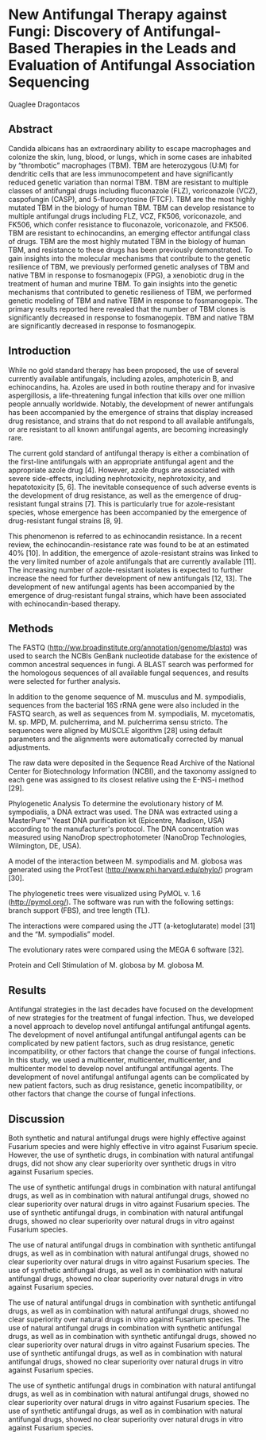 # New Antifungal Therapy against Fungi: Discovery of Antifungal-Based Therapies in the Leads and Evaluation of Antifungal Association Sequencing
Quaglee Dragontacos


## Abstract
Candida albicans has an extraordinary ability to escape macrophages and colonize the skin, lung, blood, or lungs, which in some cases are inhabited by “thrombotic” macrophages (TBM). TBM are heterozygous (U:M) for dendritic cells that are less immunocompetent and have significantly reduced genetic variation than normal TBM. TBM are resistant to multiple classes of antifungal drugs including fluconazole (FLZ), voriconazole (VCZ), caspofungin (CASP), and 5-fluorocytosine (FTCF). TBM are the most highly mutated TBM in the biology of human TBM. TBM can develop resistance to multiple antifungal drugs including FLZ, VCZ, FK506, voriconazole, and FK506, which confer resistance to fluconazole, voriconazole, and FK506. TBM are resistant to echinocandins, an emerging effector antifungal class of drugs. TBM are the most highly mutated TBM in the biology of human TBM, and resistance to these drugs has been previously demonstrated. To gain insights into the molecular mechanisms that contribute to the genetic resilience of TBM, we previously performed genetic analyses of TBM and native TBM in response to fosmanogepix (FPG), a xenobiotic drug in the treatment of human and murine TBM. To gain insights into the genetic mechanisms that contributed to genetic resilieness of TBM, we performed genetic modeling of TBM and native TBM in response to fosmanogepix. The primary results reported here revealed that the number of TBM clones is significantly decreased in response to fosmanogepix. TBM and native TBM are significantly decreased in response to fosmanogepix.


## Introduction
While no gold standard therapy has been proposed, the use of several currently available antifungals, including azoles, amphotericin B, and echinocandins, ha. Azoles are used in both routine therapy and for invasive aspergillosis, a life-threatening fungal infection that kills over one million people annually worldwide. Notably, the development of newer antifungals has been accompanied by the emergence of strains that display increased drug resistance, and strains that do not respond to all available antifungals, or are resistant to all known antifungal agents, are becoming increasingly rare.

The current gold standard of antifungal therapy is either a combination of the first-line antifungals with an appropriate antifungal agent and the appropriate azole drug [4]. However, azole drugs are associated with severe side-effects, including nephrotoxicity, nephrotoxicity, and hepatotoxicity [5, 6]. The inevitable consequence of such adverse events is the development of drug resistance, as well as the emergence of drug-resistant fungal strains [7]. This is particularly true for azole-resistant species, whose emergence has been accompanied by the emergence of drug-resistant fungal strains [8, 9].

This phenomenon is referred to as echinocandin resistance. In a recent review, the echinocandin-resistance rate was found to be at an estimated 40% [10]. In addition, the emergence of azole-resistant strains was linked to the very limited number of azole antifungals that are currently available [11]. The increasing number of azole-resistant isolates is expected to further increase the need for further development of new antifungals [12, 13]. The development of new antifungal agents has been accompanied by the emergence of drug-resistant fungal strains, which have been associated with echinocandin-based therapy.


## Methods

The FASTQ (http://ww.broadinstitute.org/annotation/genome/blastq) was used to search the NCBIs GenBank nucleotide database for the existence of common ancestral sequences in fungi. A BLAST search was performed for the homologous sequences of all available fungal sequences, and results were selected for further analysis.

In addition to the genome sequence of M. musculus and M. sympodialis, sequences from the bacterial 16S rRNA gene were also included in the FASTQ search, as well as sequences from M. sympodialis, M. mycetomatis, M. sp. MPD, M. pulcherrima, and M. pulcherrima sensu stricto. The sequences were aligned by MUSCLE algorithm [28] using default parameters and the alignments were automatically corrected by manual adjustments.

The raw data were deposited in the Sequence Read Archive of the National Center for Biotechnology Information (NCBI), and the taxonomy assigned to each gene was assigned to its closest relative using the E-INS-i method [29].

Phylogenetic Analysis
To determine the evolutionary history of M. sympodialis, a DNA extract was used. The DNA was extracted using a MasterPure™ Yeast DNA purification kit (Epicentre, Madison, USA) according to the manufacturer's protocol. The DNA concentration was measured using NanoDrop spectrophotometer (NanoDrop Technologies, Wilmington, DE, USA).

A model of the interaction between M. sympodialis and M. globosa was generated using the ProtTest (http://www.phi.harvard.edu/phylo/) program [30].

The phylogenetic trees were visualized using PyMOL v. 1.6 (http://pymol.org/). The software was run with the following settings: branch support (FBS), and tree length (TL).

The interactions were compared using the JTT (a-ketoglutarate) model [31] and the “M. sympodialis” model.

The evolutionary rates were compared using the MEGA 6 software [32].

Protein and Cell Stimulation of M. globosa by M. globosa
M.


## Results
Antifungal strategies in the last decades have focused on the development of new strategies for the treatment of fungal infection. Thus, we developed a novel approach to develop novel antifungal antifungal antifungal agents. The development of novel antifungal antifungal antifungal agents can be complicated by new patient factors, such as drug resistance, genetic incompatibility, or other factors that change the course of fungal infections. In this study, we used a multicenter, multicenter, multicenter, and multicenter model to develop novel antifungal antifungal agents. The development of novel antifungal antifungal agents can be complicated by new patient factors, such as drug resistance, genetic incompatibility, or other factors that change the course of fungal infections.


## Discussion
Both synthetic and natural antifungal drugs were highly effective against Fusarium species and were highly effective in vitro against Fusarium specie. However, the use of synthetic drugs, in combination with natural antifungal drugs, did not show any clear superiority over synthetic drugs in vitro against Fusarium species.

The use of synthetic antifungal drugs in combination with natural antifungal drugs, as well as in combination with natural antifungal drugs, showed no clear superiority over natural drugs in vitro against Fusarium species. The use of synthetic antifungal drugs, in combination with natural antifungal drugs, showed no clear superiority over natural drugs in vitro against Fusarium species.

The use of natural antifungal drugs in combination with synthetic antifungal drugs, as well as in combination with natural antifungal drugs, showed no clear superiority over natural drugs in vitro against Fusarium species. The use of synthetic antifungal drugs, as well as in combination with natural antifungal drugs, showed no clear superiority over natural drugs in vitro against Fusarium species.

The use of natural antifungal drugs in combination with synthetic antifungal drugs, as well as in combination with natural antifungal drugs, showed no clear superiority over natural drugs in vitro against Fusarium species. The use of natural antifungal drugs in combination with synthetic antifungal drugs, as well as in combination with synthetic antifungal drugs, showed no clear superiority over natural drugs in vitro against Fusarium species. The use of synthetic antifungal drugs, as well as in combination with natural antifungal drugs, showed no clear superiority over natural drugs in vitro against Fusarium species.

The use of synthetic antifungal drugs in combination with natural antifungal drugs, as well as in combination with natural antifungal drugs, showed no clear superiority over natural drugs in vitro against Fusarium species. The use of synthetic antifungal drugs, as well as in combination with natural antifungal drugs, showed no clear superiority over natural drugs in vitro against Fusarium species.
